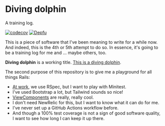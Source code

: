 # Diving dolphin

A training log.

[![codecov](https://codecov.io/gh/FlowFX/divingdolphin/branch/main/graph/badge.svg?token=R28QYCZ9BF)](https://codecov.io/gh/FlowFX/divingdolphin)
[![Depfu](https://badges.depfu.com/badges/cf6309408605d91f15f9ef7696550cfe/status.svg)](https://depfu.com)

This is a piece of software that I've been meaning to write for a while now. And indeed, this is the 4th or 5th attempt
to do so. In essence, it's going to be a training log for me and ... maybe others, too.

**Diving dolphin** is a working title. [This is a diving dolphin](https://www.youtube.com/watch?v=VQ-aVoY9hlE).

The second purpose of this repository is to give me a playground for all things Rails:

- [At work](https://ioki.com/api/), we use RSpec, but I want to play with Minitest.
- I've used Bootstrap a lot, but Tailwind sounds so nice!
- [ViewComponents](https://viewcomponent.org/) are really, really cool.
- I don't need NewRelic for this, but I want to know what it can do for me.
- I've never set up a GitHub Actions workflow before.
- And though a 100% test coverage is not a sign of good software quality, I want to see how long I can keep it up there.
